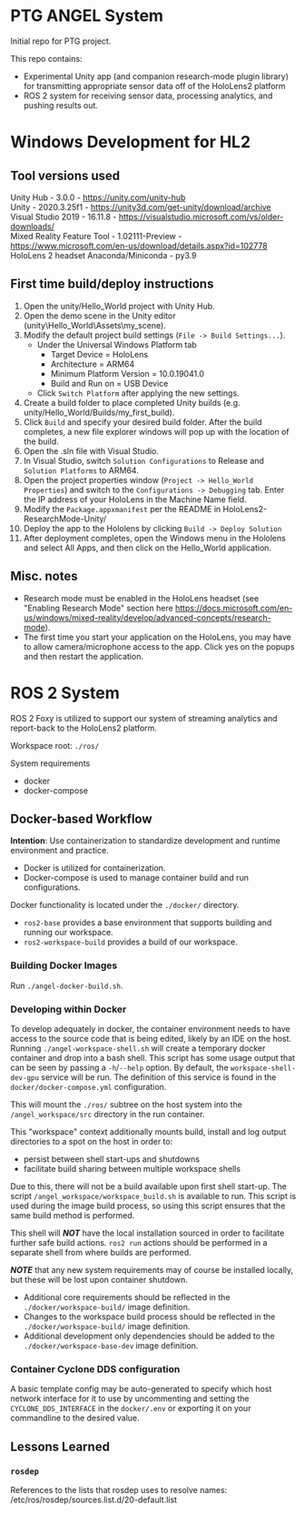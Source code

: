 # PTG ANGEL System

Initial repo for PTG project.

This repo contains:
* Experimental Unity app (and companion research-mode plugin library) for
  transmitting appropriate sensor data off of the HoloLens2 platform
* ROS 2 system for receiving sensor data, processing analytics, and pushing 
  results out. 


# Windows Development for HL2

## Tool versions used

Unity Hub - 3.0.0 - https://unity.com/unity-hub  
Unity - 2020.3.25f1 - https://unity3d.com/get-unity/download/archive  
Visual Studio 2019 - 16.11.8 - https://visualstudio.microsoft.com/vs/older-downloads/  
Mixed Reality Feature Tool - 1.02111-Preview - https://www.microsoft.com/en-us/download/details.aspx?id=102778  
HoloLens 2 headset
Anaconda/Miniconda - py3.9

## First time build/deploy instructions

1) Open the unity/Hello_World project with Unity Hub.
2) Open the demo scene in the Unity editor (unity\Hello_World\Assets\my_scene).
3) Modify the default project build settings (``File -> Build Settings...``).  
   - Under the Universal Windows Platform tab
     - Target Device = HoloLens  
     - Architecture = ARM64  
     - Minimum Platform Version = 10.0.19041.0  
     - Build and Run on = USB Device  
   - Click ``Switch Platform`` after applying the new settings.  
4) Create a build folder to place completed Unity builds (e.g. unity/Hello_World/Builds/my_first_build).  
5) Click ``Build`` and specify your desired build folder. After the build completes, a new file explorer windows will pop up with the location of the build.  
6) Open the .sln file with Visual Studio.  
7) In Visual Studio, switch ``Solution Configurations`` to Release and ``Solution Platforms`` to ARM64.  
8) Open the project properties window (``Project -> Hello_World Properties``) and switch to the ``Configurations -> Debugging`` tab. Enter the IP address of your HoloLens in the Machine Name field.  
9) Modify the ``Package.appxmanifest`` per the README in HoloLens2-ResearchMode-Unity/  
10) Deploy the app to the Hololens by clicking ``Build -> Deploy Solution``
11) After deployment completes, open the Windows menu in the Hololens and select All Apps, and then click on the Hello_World application.

## Misc. notes

- Research mode must be enabled in the HoloLens headset (see "Enabling Research Mode" section here https://docs.microsoft.com/en-us/windows/mixed-reality/develop/advanced-concepts/research-mode).  
- The first time you start your application on the HoloLens, you may have to allow camera/microphone access to the app. Click yes on the popups and then restart the application.


# ROS 2 System
ROS 2 Foxy is utilized to support our system of streaming analytics and
report-back to the HoloLens2 platform.

Workspace root: `./ros/`

System requirements
* docker
* docker-compose

## Docker-based Workflow
**Intention**: Use containerization to standardize development and runtime
environment and practice.
* Docker is utilized for containerization.
* Docker-compose is used to manage container build and run  
  configurations.

Docker functionality is located under the `./docker/` directory.
* `ros2-base` provides a base environment that supports building and running
  our workspace.
* `ros2-workspace-build` provides a build of our workspace.

### Building Docker Images
Run `./angel-docker-build.sh`.

### Developing within Docker
To develop adequately in docker, the container environment needs to have access
to the source code that is being edited, likely by an IDE on the host.
Running `./angel-workspace-shell.sh` will create a temporary docker container
and drop into a bash shell.
This script has some usage output that can be seen by passing a `-h`/`--help`
option.
By default, the `workspace-shell-dev-gpu` service will be run.
The definition of this service is found in the `docker/docker-compose.yml`
configuration.

This will mount the `./ros/` subtree on the host system into the
`/angel_workspace/src` directory in the run container.

This "workspace" context additionally mounts build, install and log output
directories to a spot on the host in order to:
* persist between shell start-ups and shutdowns
* facilitate build sharing between multiple workspace shells

Due to this, there will not be a build available upon first shell start-up.
The script `/angel_workspace/workspace_build.sh` is available to run.
This script is used during the image build process, so using this script
ensures that the same build method is performed.

This shell will **_NOT_** have the local installation sourced in order to
facilitate further safe build actions.
`ros2 run` actions should be performed in a separate shell from where builds
are performed.

**_NOTE_** that any new system requirements may of course be installed locally,
but these will be lost upon container shutdown.
* Additional core requirements should be reflected in the
  `./docker/workspace-build/` image definition.
* Changes to the workspace build process should be reflected in the
  `./docker/workspace-build/` image definition.
* Additional development only dependencies should be added to the
  `./docker/workspace-base-dev` image definition.

### Container Cyclone DDS configuration
A basic template config may be auto-generated to specify which host network
interface for it to use by uncommenting and setting the `CYCLONE_DDS_INTERFACE`
in the `docker/.env` or exporting it on your commandline to the desired value.

## Lessons Learned
### `rosdep`
References to the lists that rosdep uses to resolve names:
/etc/ros/rosdep/sources.list.d/20-default.list
